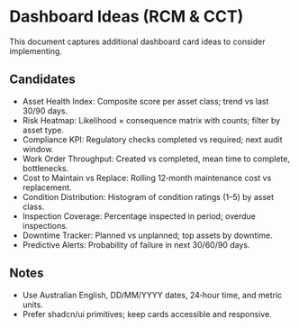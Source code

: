 # Dashboard Ideas (RCM & CCT)

This document captures additional dashboard card ideas to consider implementing.

## Candidates

- Asset Health Index: Composite score per asset class; trend vs last 30/90 days.
- Risk Heatmap: Likelihood × consequence matrix with counts; filter by asset type.
- Compliance KPI: Regulatory checks completed vs required; next audit window.
- Work Order Throughput: Created vs completed, mean time to complete, bottlenecks.
- Cost to Maintain vs Replace: Rolling 12‑month maintenance cost vs replacement.
- Condition Distribution: Histogram of condition ratings (1–5) by asset class.
- Inspection Coverage: Percentage inspected in period; overdue inspections.
- Downtime Tracker: Planned vs unplanned; top assets by downtime.
- Predictive Alerts: Probability of failure in next 30/60/90 days.

## Notes

- Use Australian English, DD/MM/YYYY dates, 24‑hour time, and metric units.
- Prefer shadcn/ui primitives; keep cards accessible and responsive.


